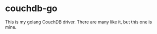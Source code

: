 couchdb-go
==========

This is my golang CouchDB driver.  There are many like it, but this one is mine.
